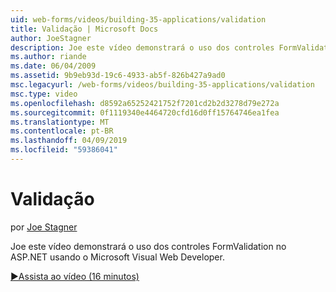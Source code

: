 ```yaml
---
uid: web-forms/videos/building-35-applications/validation
title: Validação | Microsoft Docs
author: JoeStagner
description: Joe este vídeo demonstrará o uso dos controles FormValidation no ASP.NET usando o Microsoft Visual Web Developer.
ms.author: riande
ms.date: 06/04/2009
ms.assetid: 9b9eb93d-19c6-4933-ab5f-826b427a9ad0
msc.legacyurl: /web-forms/videos/building-35-applications/validation
msc.type: video
ms.openlocfilehash: d8592a65252421752f7201cd2b2d3278d79e272a
ms.sourcegitcommit: 0f1119340e4464720cfd16d0ff15764746ea1fea
ms.translationtype: MT
ms.contentlocale: pt-BR
ms.lasthandoff: 04/09/2019
ms.locfileid: "59386041"
---
```

# <a name="validation"></a>Validação

por [Joe Stagner](https://github.com/JoeStagner)

Joe este vídeo demonstrará o uso dos controles FormValidation no ASP.NET usando o Microsoft Visual Web Developer.

[&#9654;Assista ao vídeo (16 minutos)](https://channel9.msdn.com/Blogs/ASP-NET-Site-Videos/validation)
